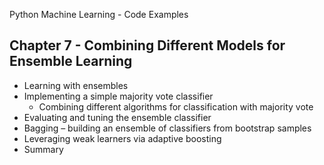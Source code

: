 

Python Machine Learning - Code Examples

## Chapter 7 - Combining Different Models for Ensemble Learning


- Learning with ensembles
- Implementing a simple majority vote classifier
  - Combining different algorithms for classification with majority vote
- Evaluating and tuning the ensemble classifier
- Bagging – building an ensemble of classifiers from bootstrap samples
- Leveraging weak learners via adaptive boosting
- Summary
